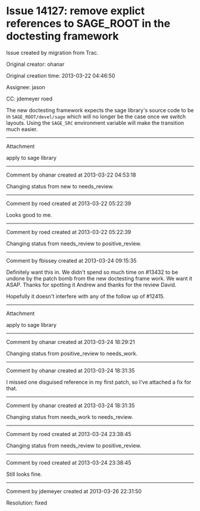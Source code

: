 # Issue 14127: remove explict references to SAGE_ROOT in the doctesting framework

Issue created by migration from Trac.

Original creator: ohanar

Original creation time: 2013-03-22 04:46:50

Assignee: jason

CC:  jdemeyer roed

The new doctesting framework expects the sage library's source code to be in `SAGE_ROOT/devel/sage` which will no longer be the case once we switch layouts. Using the `SAGE_SRC` environment variable will make the transition much easier.


---

Attachment

apply to sage library


---

Comment by ohanar created at 2013-03-22 04:53:18

Changing status from new to needs_review.


---

Comment by roed created at 2013-03-22 05:22:39

Looks good to me.


---

Comment by roed created at 2013-03-22 05:22:39

Changing status from needs_review to positive_review.


---

Comment by fbissey created at 2013-03-24 09:15:35

Definitely want this in. We didn't spend so much time on #13432 to be undone by the patch bomb from the new doctesting frame work. We want it ASAP. Thanks for spotting it Andrew and thanks for the review David.

Hopefully it doesn't interfere with any of the follow up of #12415.


---

Attachment

apply to sage library


---

Comment by ohanar created at 2013-03-24 18:29:21

Changing status from positive_review to needs_work.


---

Comment by ohanar created at 2013-03-24 18:31:35

I missed one disguised reference in my first patch, so I've attached a fix for that.


---

Comment by ohanar created at 2013-03-24 18:31:35

Changing status from needs_work to needs_review.


---

Comment by roed created at 2013-03-24 23:38:45

Changing status from needs_review to positive_review.


---

Comment by roed created at 2013-03-24 23:38:45

Still looks fine.


---

Comment by jdemeyer created at 2013-03-26 22:31:50

Resolution: fixed
